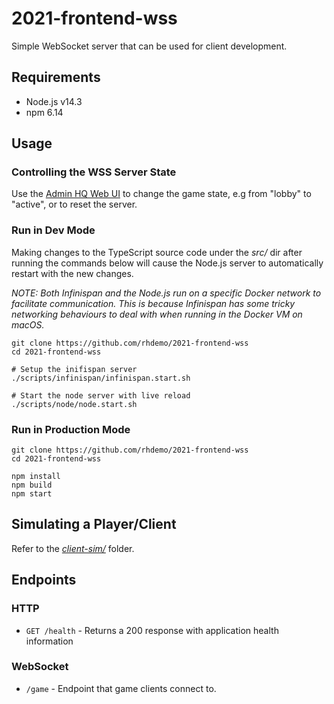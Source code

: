 # 2021-frontend-wss

Simple WebSocket server that can be used for client development.

## Requirements

- Node.js v14.3
- npm 6.14

## Usage

### Controlling the WSS Server State

Use the [Admin HQ Web UI](https://github.com/rhdemo/2021-admin-hq) to change
the game state, e.g from "lobby" to "active", or to reset the server.

### Run in Dev Mode

Making changes to the TypeScript source code under the *src/* dir after
running the commands below will cause the Node.js server to automatically
restart with the new changes.

_NOTE: Both Infinispan and the Node.js run on a specific Docker network to facilitate communication. This is because Infinispan has some tricky networking behaviours to deal with when running in the Docker VM on macOS._

```
git clone https://github.com/rhdemo/2021-frontend-wss
cd 2021-frontend-wss

# Setup the inifispan server
./scripts/infinispan/infinispan.start.sh

# Start the node server with live reload
./scripts/node/node.start.sh
```

### Run in Production Mode

```
git clone https://github.com/rhdemo/2021-frontend-wss
cd 2021-frontend-wss

npm install
npm build
npm start
```

## Simulating a Player/Client

Refer to the *[client-sim/](client-sim/)* folder.

## Endpoints

### HTTP

* `GET /health` - Returns a 200 response with application health information

### WebSocket

* `/game` - Endpoint that game clients connect to.
